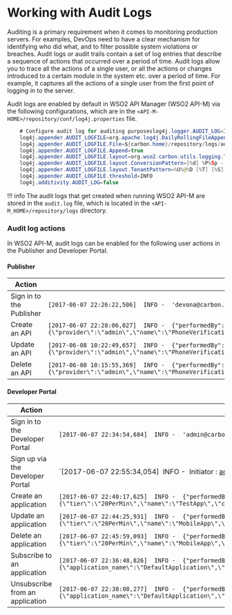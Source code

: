 # Working with Audit Logs

Auditing is a primary requirement when it comes to monitoring production servers. For examples, DevOps need to have a clear mechanism for identifying who did what, and to filter possible system violations or breaches.
Audit logs or audit trails contain a set of log entries that describe a sequence of actions that occurred over a period of time. Audit logs allow you to trace all the actions of a single user, or all the actions or changes introduced to a certain module in the system etc. over a period of time. For example, it captures all the actions of a single user from the first point of logging in to the server.

Audit logs are enabled by default in WSO2 API Manager (WSO2 API-M) via the following configurations, which are in the `<API-M-HOME>/repository/conf/log4j.properties` file.

``` java
    # Configure audit log for auditing purposeslog4j.logger.AUDIT_LOG=INFO, AUDIT_LOGFILE
    log4j.appender.AUDIT_LOGFILE=org.apache.log4j.DailyRollingFileAppender
    log4j.appender.AUDIT_LOGFILE.File=${carbon.home}/repository/logs/audit.log
    log4j.appender.AUDIT_LOGFILE.Append=true
    log4j.appender.AUDIT_LOGFILE.layout=org.wso2.carbon.utils.logging.TenantAwarePatternLayout
    log4j.appender.AUDIT_LOGFILE.layout.ConversionPattern=[%d] %P%5p - %x %m %n
    log4j.appender.AUDIT_LOGFILE.layout.TenantPattern=%U%@%D [%T] [%S]
    log4j.appender.AUDIT_LOGFILE.threshold=INFO
    log4j.additivity.AUDIT_LOG=false
```

!!! info
The audit logs that get created when running WSO2 API-M are stored in the `audit.log` file, which is located in the `<API-M_HOME>/repository/logs` directory.


### Audit log actions

In WSO2 API-M, audit logs can be enabled for the following user actions in the Publisher and Developer Portal.

#### Publisher

| Action                   | Sample Format                                                                                                                                                                                                                                                     |
|--------------------------|-------------------------------------------------------------------------------------------------------------------------------------------------------------------------------------------------------------------------------------------------------------------|
| Sign in to the Publisher | `[2017-06-07 22:26:22,506]  INFO -  'devona@carbon.super [-1234]' logged in at [2017-06-07 22:26:22,501+0530]`|
| Create an API            | `[2017-06-07 22:28:06,027]  INFO -  {"performedBy":"admin","action":"created","typ":"API","info":"{\"provider\":\"admin\",\"name\":\"PhoneVerification\",\"context\":\"\\\/phoneverify\\\/1.0.0\",\"version\":\"1.0.0\"}"}`|
| Update an API            | `[2017-06-08 10:22:49,657]  INFO -  {"performedBy":"admin","action":"updated","typ":"API","info":"{\"provider\":\"admin\",\"name\":\"PhoneVerification\",\"context\":\"\\\/phoneverify\\\/1.0.0\",\"version\":\"1.0.0\"}"}` |
| Delete an API            | `[2017-06-08 10:15:55,369]  INFO -  {"performedBy":"admin","action":"deleted","typ":"API","info":"{\"provider\":\"admin\",\"name\":\"PhoneVerification\",\"version\":\"1.0.0\"}"}`|

#### Developer Portal

| Action                          | Sample Format                                                                                                                                                                                                                                                                         |
|---------------------------------|---------------------------------------------------------------------------------------------------------------------------------------------------------------------------------------------------------------------------------------------------------------------------------------|
| Sign in to the Developer Portal            | `[2017-06-07 22:34:54,684]  INFO -  'admin@carbon.super [-1234]' logged in at [2017-06-07 22:34:54,682+0530]`|
| Sign up via the Developer Portal           | `[2017-06-07 22:55:34,054]  INFO -  Initiator : admin@carbon.super | Action : Update Roles of User | Target : Kimmmy | Data : { Roles : [] } | Result : Success`|
| Create an application           | `[2017-06-07 22:40:17,625]  INFO -  {"performedBy":"admin","action":"created","typ":"Application","info":"{\"tier\":\"20PerMin\",\"name\":\"TestApp\",\"callbackURL\":null}"}`|
| Update an application           | `[2017-06-07 22:44:25,931]  INFO -  {"performedBy":"admin","action":"updated","typ":"Application","info":"{\"tier\":\"20PerMin\",\"name\":\"MobileApp\",\"callbackURL\":\"\",\"status\":\"APPROVED\"}"}`|
| Delete an application           | `[2017-06-07 22:45:59,093]  INFO -  {"performedBy":"admin","action":"deleted","typ":"Application","info":"{\"tier\":\"20PerMin\",\"name\":\"MobileApp\",\"callbackURL\":\"\"}"}`|
| Subscribe to an application     | `[2017-06-07 22:36:48,826]  INFO -  {"performedBy":"admin","action":"created","typ":"Subscription","info":"{\"application_name\":\"DefaultApplication\",\"tier\":\"Gold\",\"provider\":\"admin\",\"api_name\":\"PhoneVerification\",\"application_id\":1}"}` |
| Unsubscribe from an application | `[2017-06-07 22:38:08,277]  INFO -  {"performedBy":"admin","action":"deleted","typ":"Subscription","info":"{\"application_name\":\"DefaultApplication\",\"provider\":\"admin\",\"api_name\":\"PhoneVerification\",\"application_id\":1}"}`|


